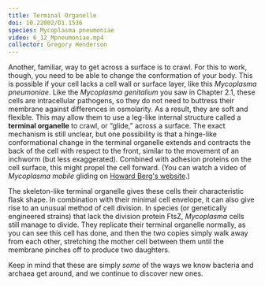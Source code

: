 ```yaml
---
title: Terminal Organelle
doi: 10.22002/D1.1536
species: Mycoplasma pneumoniae
video: 6_12_Mpneumoniae.mp4
collector: Gregory Henderson
---
```


Another, familiar, way to get across a surface is to crawl. For this to work, though, you need to be able to change the conformation of your body. This is possible if your cell lacks a cell wall or surface layer, like this *Mycoplasma pneumoniae*. Like the *Mycoplasma genitalium* you saw in Chapter 2.1, these cells are intracellular pathogens, so they do not need to buttress their membrane against differences in osmolarity. As a result, they are soft and flexible. This may allow them to use a leg-like internal structure called a **terminal organelle** to crawl, or “glide,” across a surface. The exact mechanism is still unclear, but one possibility is that a hinge-like conformational change in the terminal organelle extends and contracts the back of the cell with respect to the front, similar to the movement of an inchworm (but less exaggerated). Combined with adhesion proteins on the cell surface, this might propel the cell forward. (You can watch a video of *Mycoplasma mobile* gliding on [Howard Berg's website](http://www.rowland.harvard.edu/labs/bacteria/movies/mycoplasma.php).)

The skeleton-like terminal organelle gives these cells their characteristic flask shape. In combination with their minimal cell envelope, it can also give rise to an unusual method of cell division. In species (or genetically engineered strains) that lack the division protein FtsZ, *Mycoplasma* cells still manage to divide. They replicate their terminal organelle normally, as you can see this cell has done, and then the two copies simply walk away from each other, stretching the mother cell between them until the membrane pinches off to produce two daughters.

Keep in mind that these are simply *some* of the ways we know bacteria and archaea get around, and we continue to discover new ones.

